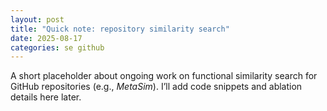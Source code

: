 ```yaml
---
layout: post
title: "Quick note: repository similarity search"
date: 2025-08-17
categories: se github
---
```


A short placeholder about ongoing work on functional similarity search for GitHub repositories (e.g., *MetaSim*). I’ll add code snippets and ablation details here later.